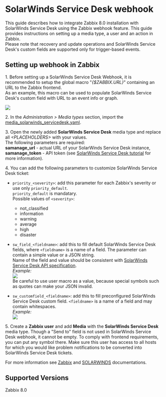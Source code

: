 # SolarWinds Service Desk webhook

This guide describes how to integrate Zabbix 8.0 installation with SolarWinds Service Desk using the Zabbix webhook feature. This guide provides instructions on setting up a media type, a user and an action in Zabbix.<br>
Please note that recovery and update operations and SolarWinds Service Desk's custom fields are supported only for trigger-based events.


## Setting up webhook in Zabbix 
1\. Before setting up a SolarWinds Service Desk Webhook, it is recommended to setup the global macro "*{$ZABBIX.URL}*" containing an URL to the Zabbix frontend.<br>
As an example, this macro can be used to populate SolarWinds Service Desk's custom field with URL to an event info or graph.

[![](images/thumb.1.png?raw=true)](images/1.png)

2\. In the *Administration > Media types* section, import the [media_solarwinds_servicedesk.yaml](media_solarwinds_servicedesk.yaml).

3\. Open the newly added **SolarWinds Service Desk** media type and replace all *&lt;PLACEHOLDERS&gt;* with your values.<br>
The following parameters are required:<br>
**samanage_url** - actual URL of your SolarWinds Service Desk instance,<br>
**samanage_token** - API token (see [SolarWinds Service Desk tutorial](https://help.samanage.com/s/article/Tutorial-Tokens-Authentication-for-API-Integration-1536721557657) for more information).<br>

4\. You can add the following parameters to customize SolarWinds Service Desk ticket:

- `priority_<severity>`: add this parameter for each Zabbix's severity or use only `priority_default`.<br>
`priority_default` is mandatary.<br>
Possible values of `<severity>`:
  - not_classified
  - information
  - warning
  - average
  - high
  - disaster

- `sw_field_<fieldname>`: add this to fill default SolarWinds Service Desk fields, where `<fieldname>` is a name of a field. The parameter can contain a simple value or a JSON string.<br>
Name of the field and value should be consistent with [SolarWinds Service Desk API specification](https://documentation.solarwinds.com/en/Success_Center/swsd/Content/APIdocumentation/Incidents.htm).<br>
_Example:_<br>
[![](images/2.png?raw=true)](images/2.png)<br>
Be careful to use user macro as a value, because special symbols such as quotes can make your JSON invalid.<br>

- `sw_customfield_<fieldname>`: add this to fill preconfigured SolarWinds Service Desk custom field. `<fieldname>` is a name of a field and may contain whitespaces.<br>
_Example:_<br>
[![](images/3.png?raw=true)](images/3.png)<br>


5\. Create a **Zabbix user** and add **Media** with the **SolarWinds Service Desk** media type. 
Though a "Send to" field is not used in SolarWinds Service Desk webhook, it cannot be empty. To comply with frontend requirements, you can put any symbol there.
Make sure this user has access to all hosts for which you would like problem notifications to be converted into SolarWinds Service Desk tickets.

For more information see [Zabbix](https://www.zabbix.com/documentation/8.0/manual/config/notifications) and [SOLARWINDS](https://documentation.solarwinds.com/en/Success_Center/swsd/Content/SWSD_Getting_Started_Guide.htm) documentations.

## Supported Versions
Zabbix 8.0
